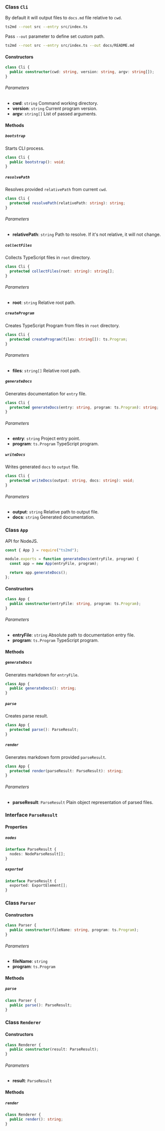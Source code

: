 ### Class `Cli`

By default it will output files to `docs.md` file relative to `cwd`.

```bash
ts2md --root src --entry src/index.ts
```

Pass `--out` parameter to define set custom path.

```bash
ts2md --root src --entry src/index.ts --out docs/README.md
```

#### Constructors

```typescript
class Cli {
  public constructor(cwd: string, version: string, argv: string[]);
}
```

###### Parameters

- **cwd**: `string`
  Command working directory.
- **version**: `string`
  Current program version.
- **argv**: `string[]`
  List of passed arguments.

#### Methods

##### `bootstrap`

Starts CLI process.

```typescript
class Cli {
  public bootstrap(): void;
}
```

##### `resolvePath`

Resolves provided `relativePath` from current `cwd`.

```typescript
class Cli {
  protected resolvePath(relativePath: string): string;
}
```

###### Parameters

- **relativePath**: `string`
  Path to resolve. If it's not relative, it will not change.

##### `collectFiles`

Collects TypeScript files in `root` directory.

```typescript
class Cli {
  protected collectFiles(root: string): string[];
}
```

###### Parameters

- **root**: `string`
  Relative root path.

##### `createProgram`

Creates TypeScript Program from files in `root` directory.

```typescript
class Cli {
  protected createProgram(files: string[]): ts.Program;
}
```

###### Parameters

- **files**: `string[]`
  Relative root path.

##### `generateDocs`

Generates documentation for `entry` file.

```typescript
class Cli {
  protected generateDocs(entry: string, program: ts.Program): string;
}
```

###### Parameters

- **entry**: `string`
  Project entry point.
- **program**: `ts.Program`
  TypeScript program.

##### `writeDocs`

Writes generated `docs` to `output` file.

```typescript
class Cli {
  protected writeDocs(output: string, docs: string): void;
}
```

###### Parameters

- **output**: `string`
  Relative path to output file.
- **docs**: `string`
  Generated documentation.

### Class `App`

API for NodeJS.

```javascript
const { App } = require("ts2md");

module.exports = function generateDocs(entryFile, program) {
  const app = new App(entryFile, program);

  return app.generateDocs();
};
```

#### Constructors

```typescript
class App {
  public constructor(entryFile: string, program: ts.Program);
}
```

###### Parameters

- **entryFile**: `string`
  Absolute path to documentation entry file.
- **program**: `ts.Program`
  TypeScript program.

#### Methods

##### `generateDocs`

Generates markdown for `entryFile`.

```typescript
class App {
  public generateDocs(): string;
}
```

##### `parse`

Creates parse result.

```typescript
class App {
  protected parse(): ParseResult;
}
```

##### `render`

Generates markdown form provided `parseResult`.

```typescript
class App {
  protected render(parseResult: ParseResult): string;
}
```

###### Parameters

- **parseResult**: `ParseResult`
  Plain object representation of parsed files.

### Interface `ParseResult`

#### Properties

##### `nodes`

```typescript
interface ParseResult {
  nodes: NodeParseResult[];
}
```

##### `exported`

```typescript
interface ParseResult {
  exported: ExportElement[];
}
```

### Class `Parser`

#### Constructors

```typescript
class Parser {
  public constructor(fileName: string, program: ts.Program);
}
```

###### Parameters

- **fileName**: `string`
- **program**: `ts.Program`

#### Methods

##### `parse`

```typescript
class Parser {
  public parse(): ParseResult;
}
```

### Class `Renderer`

#### Constructors

```typescript
class Renderer {
  public constructor(result: ParseResult);
}
```

###### Parameters

- **result**: `ParseResult`

#### Methods

##### `render`

```typescript
class Renderer {
  public render(): string;
}
```
